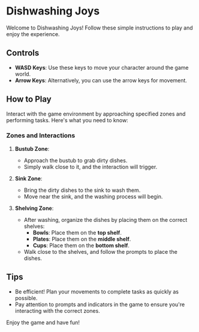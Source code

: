 # Dishwashing Joys

Welcome to Dishwashing Joys! Follow these simple instructions to play and enjoy the experience.

## Controls
- **WASD Keys**: Use these keys to move your character around the game world.
- **Arrow Keys**: Alternatively, you can use the arrow keys for movement.

## How to Play
Interact with the game environment by approaching specified zones and performing tasks. Here's what you need to know:

### Zones and Interactions
1. **Bustub Zone**:
   - Approach the bustub to grab dirty dishes.
   - Simply walk close to it, and the interaction will trigger.

2. **Sink Zone**:
   - Bring the dirty dishes to the sink to wash them.
   - Move near the sink, and the washing process will begin.

3. **Shelving Zone**:
   - After washing, organize the dishes by placing them on the correct shelves:
     - **Bowls**: Place them on the **top shelf**.
     - **Plates**: Place them on the **middle shelf**.
     - **Cups**: Place them on the **bottom shelf**.
   - Walk close to the shelves, and follow the prompts to place the dishes.

## Tips
- Be efficient! Plan your movements to complete tasks as quickly as possible.
- Pay attention to prompts and indicators in the game to ensure you're interacting with the correct zones.

Enjoy the game and have fun!


